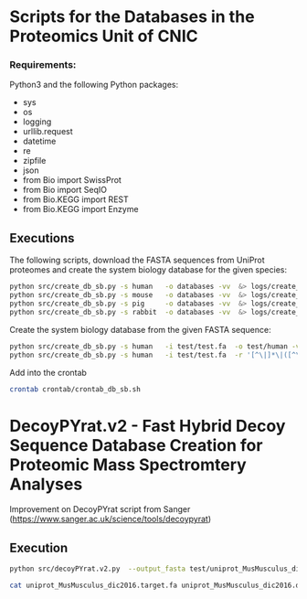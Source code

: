 # Scripts for the Databases in the Proteomics Unit of CNIC

### Requirements:
Python3 and the following Python packages:
- sys
- os
- logging
- urllib.request
- datetime
- re
- zipfile
- json
- from Bio import SwissProt
- from Bio import SeqIO
- from Bio.KEGG import REST
- from Bio.KEGG import Enzyme


## Executions

The following scripts, download the FASTA sequences from UniProt proteomes and create the system biology database for the given species:
```bash
python src/create_db_sb.py -s human   -o databases -vv  &> logs/create_db_sb.human.log
python src/create_db_sb.py -s mouse   -o databases -vv  &> logs/create_db_sb.mouse.log
python src/create_db_sb.py -s pig     -o databases -vv  &> logs/create_db_sb.pig.log
python src/create_db_sb.py -s rabbit  -o databases -vv  &> logs/create_db_sb.rabbit.log
```

Create the system biology database from the given FASTA sequence:
```bash
python src/create_db_sb.py -s human   -i test/test.fa  -o test/human -vv 
python src/create_db_sb.py -s human   -i test/test.fa  -r '[^\|]*\|([^\|]*)\|' -o test/human -vv 
```

Add into the crontab
```bash
crontab crontab/crontab_db_sb.sh
```

# DecoyPYrat.v2 - Fast Hybrid Decoy Sequence Database Creation for Proteomic Mass Spectromtery Analyses

Improvement on DecoyPYrat script from Sanger (https://www.sanger.ac.uk/science/tools/decoypyrat)

## Execution

```bash
python src/decoyPYrat.v2.py  --output_fasta test/uniprot_MusMusculus_dic2016.decoy.fasta  --decoy_prefix=DECOY test/uniprot_MusMusculus_dic2016.fasta

cat uniprot_MusMusculus_dic2016.target.fa uniprot_MusMusculus_dic2016.decoy.fasta > uniprot_MusMusculus_dic2016.target-decoy.fa
```



